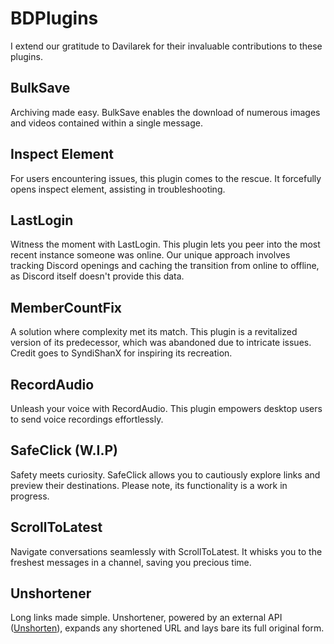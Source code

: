 # BDPlugins

I extend our gratitude to Davilarek for their invaluable contributions to these plugins.

## BulkSave

Archiving made easy. BulkSave enables the download of numerous images and videos contained within a single message.

## Inspect Element

For users encountering issues, this plugin comes to the rescue. It forcefully opens inspect element, assisting in troubleshooting.

## LastLogin

Witness the moment with LastLogin. This plugin lets you peer into the most recent instance someone was online. Our unique approach involves tracking Discord openings and caching the transition from online to offline, as Discord itself doesn't provide this data.

## MemberCountFix

A solution where complexity met its match. This plugin is a revitalized version of its predecessor, which was abandoned due to intricate issues. Credit goes to SyndiShanX for inspiring its recreation.

## RecordAudio

Unleash your voice with RecordAudio. This plugin empowers desktop users to send voice recordings effortlessly.

## SafeClick (W.I.P)

Safety meets curiosity. SafeClick allows you to cautiously explore links and preview their destinations. Please note, its functionality is a work in progress.

## ScrollToLatest

Navigate conversations seamlessly with ScrollToLatest. It whisks you to the freshest messages in a channel, saving you precious time.

## Unshortener

Long links made simple. Unshortener, powered by an external API ([Unshorten](https://unshorten.me)), expands any shortened URL and lays bare its full original form.
